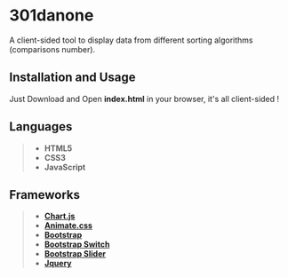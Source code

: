 301danone
===================


A client-sided tool to display data from different sorting algorithms (comparisons number).


Installation and Usage
-------------

Just Download and Open **index.html** in your browser, it's all client-sided !


Languages
-------------

> - **HTML5**
> - **CSS3**
> - **JavaScript**

Frameworks
-------------

> - **[Chart.js](http://www.chartjs.org/)**
> - **[Animate.css](https://daneden.github.io/animate.css/)**
> - **[Bootstrap](http://getbootstrap.com/)**
> - **[Bootstrap Switch](http://www.bootstrap-switch.org/)**
> - **[Bootstrap Slider](http://seiyria.com/bootstrap-slider/)**
> - **[Jquery](https://jquery.com/)**
